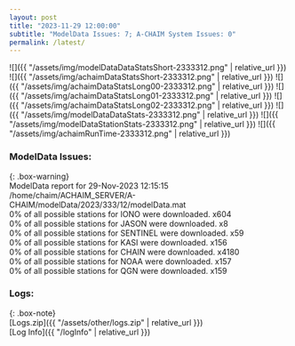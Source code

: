 ```yaml
---
layout: post
title: "2023-11-29 12:00:00"
subtitle: "ModelData Issues: 7; A-CHAIM System Issues: 0"
permalink: /latest/
---
```


![]({{ "/assets/img/modelDataDataStatsShort-2333312.png" | relative_url }})
![]({{ "/assets/img/achaimDataStatsShort-2333312.png" | relative_url }})
![]({{ "/assets/img/achaimDataStatsLong00-2333312.png" | relative_url }})
![]({{ "/assets/img/achaimDataStatsLong01-2333312.png" | relative_url }})
![]({{ "/assets/img/achaimDataStatsLong02-2333312.png" | relative_url }})
![]({{ "/assets/img/modelDataDataStats-2333312.png" | relative_url }})
![]({{ "/assets/img/modelDataStationStats-2333312.png" | relative_url }})
![]({{ "/assets/img/achaimRunTime-2333312.png" | relative_url }})


### ModelData Issues:  
  
{: .box-warning}  
 ModelData report for 29-Nov-2023 12:15:15   
 /home/chaim/ACHAIM_SERVER/A-CHAIM/modelData/2023/333/12/modelData.mat   
 0% of all possible stations for IONO were downloaded. x604   
 0% of all possible stations for JASON were downloaded. x8   
 0% of all possible stations for SENTINEL were downloaded. x59   
 0% of all possible stations for KASI were downloaded. x156   
 0% of all possible stations for CHAIN were downloaded. x4180   
 0% of all possible stations for NOAA were downloaded. x157   
 0% of all possible stations for QGN were downloaded. x159   
  


### Logs:  
  
{: .box-note}  
[Logs.zip]({{ "/assets/other/logs.zip" | relative_url }})  
[Log Info]({{ "/logInfo" | relative_url }})  
